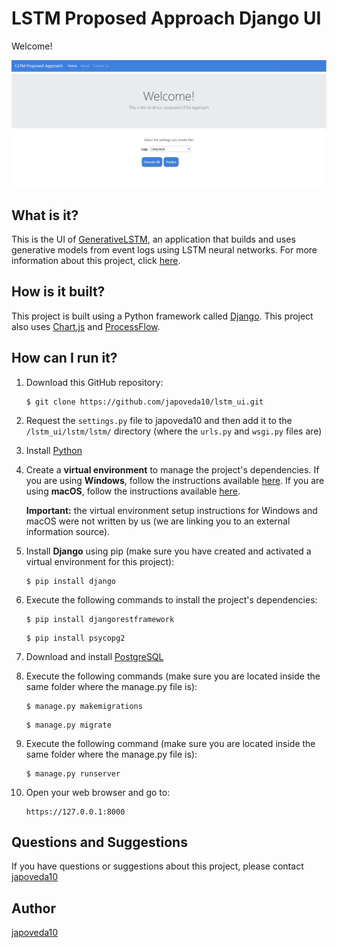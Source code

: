 # LSTM Proposed Approach Django UI

Welcome!

![LSTM Proposed Approach Main Page](https://raw.githubusercontent.com/japoveda10/lstm_ui/master/lstm/IMAGE.png)

## What is it?

This is the UI of [GenerativeLSTM](https://github.com/AdaptiveBProcess/GenerativeLSTM), an application that builds and uses generative models from event logs using LSTM neural networks. For more information about this project, click [here](https://link.springer.com/chapter/10.1007/978-3-030-26619-6_19).

## How is it built?

This project is built using a Python framework called [Django](https://www.djangoproject.com/). This project also uses [Chart.js](https://www.chartjs.org/) and [ProcessFlow](https://github.com/GabrielchenCN/ProcessFlow).

## How can I run it?

1. Download this GitHub repository:

   ```
   $ git clone https://github.com/japoveda10/lstm_ui.git
   ```
   
2. Request the ```settings.py``` file to japoveda10 and then add it to the ```/lstm_ui/lstm/lstm/``` directory (where the ```urls.py``` and ```wsgi.py``` files are)

3. Install [Python](https://www.python.org/downloads/)

4. Create a **virtual environment** to manage the project's dependencies. If you are using **Windows**, follow the instructions available [here](https://programwithus.com/learn-to-code/Pip-and-virtualenv-on-Windows/). If you are using **macOS**, follow the instructions available [here](https://sourabhbajaj.com/mac-setup/Python/virtualenv.html). 

   **Important:** the virtual environment setup instructions for Windows and macOS were not written by us (we are linking you    to an external information source).

5. Install **Django** using pip (make sure you have created and activated a virtual environment for this project):

   ```
   $ pip install django
   ```

6. Execute the following commands to install the project's dependencies:

   ```
   $ pip install djangorestframework
   ```
   
   ```
   $ pip install psycopg2
   ```

7. Download and install [PostgreSQL](https://www.postgresql.org/download/)

8. Execute the following commands (make sure you are located inside the same folder where the manage.py file is):

   ```
   $ manage.py makemigrations
   ```
   
   ```
   $ manage.py migrate
   ```

9. Execute the following command (make sure you are located inside the same folder where the manage.py file is):

   ```
   $ manage.py runserver
   ```

10. Open your web browser and go to:

      ```
      https://127.0.0.1:8000
      ```

## Questions and Suggestions

If you have questions or suggestions about this project, please contact [japoveda10](https://github.com/japoveda10)

## Author

[japoveda10](https://github.com/japoveda10)
